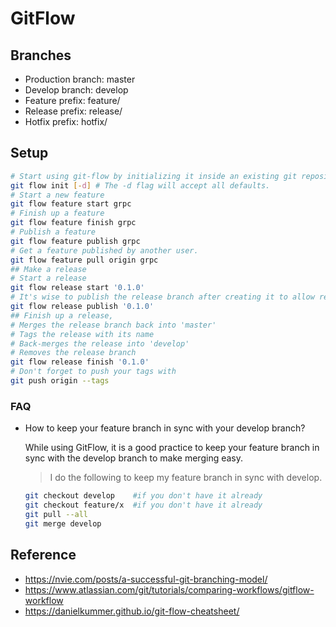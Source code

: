 # GitFlow

## Branches

- Production branch: master
- Develop branch: develop
- Feature prefix: feature/
- Release prefix: release/
- Hotfix prefix: hotfix/

## Setup

```bash
# Start using git-flow by initializing it inside an existing git repository
git flow init [-d] # The -d flag will accept all defaults.
# Start a new feature
git flow feature start grpc
# Finish up a feature
git flow feature finish grpc
# Publish a feature
git flow feature publish grpc
# Get a feature published by another user.
git flow feature pull origin grpc
## Make a release
# Start a release
git flow release start '0.1.0'
# It's wise to publish the release branch after creating it to allow release commits by other developers
git flow release publish '0.1.0'
## Finish up a release,
# Merges the release branch back into 'master'
# Tags the release with its name
# Back-merges the release into 'develop'
# Removes the release branch
git flow release finish '0.1.0'
# Don't forget to push your tags with
git push origin --tags
```

### FAQ

- How to keep your feature branch in sync with your develop branch?

  While using GitFlow, it is a good practice to keep your feature branch in sync with the develop branch to make merging easy.

  > I do the following to keep my feature branch in sync with develop.

  ```bash
  git checkout develop    #if you don't have it already
  git checkout feature/x  #if you don't have it already
  git pull --all
  git merge develop
  ```

## Reference

- <https://nvie.com/posts/a-successful-git-branching-model/>
- <https://www.atlassian.com/git/tutorials/comparing-workflows/gitflow-workflow>
- <https://danielkummer.github.io/git-flow-cheatsheet/>
